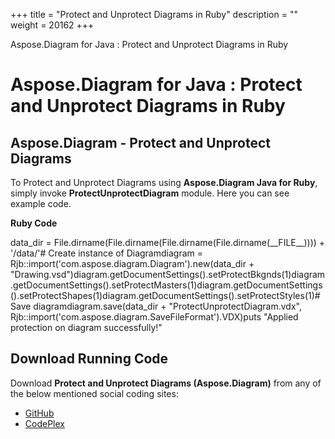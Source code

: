 +++
title = "Protect and Unprotect Diagrams in Ruby" 
description = "" 
weight = 20162 
+++

Aspose.Diagram for Java : Protect and Unprotect Diagrams in Ruby  

# Aspose.Diagram for Java : Protect and Unprotect Diagrams in Ruby


## Aspose.Diagram - Protect and Unprotect Diagrams

To Protect and Unprotect Diagrams using **Aspose.Diagram Java for Ruby**, simply invoke **ProtectUnprotectDiagram** module. Here you can see example code.

**Ruby Code**

data\_dir = File.dirname(File.dirname(File.dirname(File.dirname(\_\_FILE\_\_)))) + '/data/'# Create instance of Diagramdiagram = Rjb::import('com.aspose.diagram.Diagram').new(data\_dir + "Drawing.vsd")diagram.getDocumentSettings().setProtectBkgnds(1)diagram.getDocumentSettings().setProtectMasters(1)diagram.getDocumentSettings().setProtectShapes(1)diagram.getDocumentSettings().setProtectStyles(1)# Save diagramdiagram.save(data\_dir + "ProtectUnprotectDiagram.vdx", Rjb::import('com.aspose.diagram.SaveFileFormat').VDX)puts "Applied protection on diagram successfully!"

## Download Running Code

Download **Protect and Unprotect Diagrams (Aspose.Diagram)** from any of the below mentioned social coding sites:

*   [GitHub](https://github.com/asposediagram/Aspose.Diagram-for-Java/blob/master/Plugins/Aspose_Diagram_Java_for_Ruby/lib/asposediagramjava/Protection/protectunprotectdiagram.rb)
*   [CodePlex](https://asposediagramjavaruby.codeplex.com/SourceControl/latest#lib/asposediagramjava/Protection/protectunprotectdiagram.rb)

